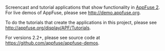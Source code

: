 Screencast and tutorial applications that show functionality in [AppFuse 2](http://appfuse.org). For live demos of AppFuse, please see http://demo.appfuse.org.

To do the tutorials that create the applications in this project, please see http://appfuse.org/display/APF/Tutorials.

For versions 2.2+, please see source code at https://github.com/appfuse/appfuse-demos.